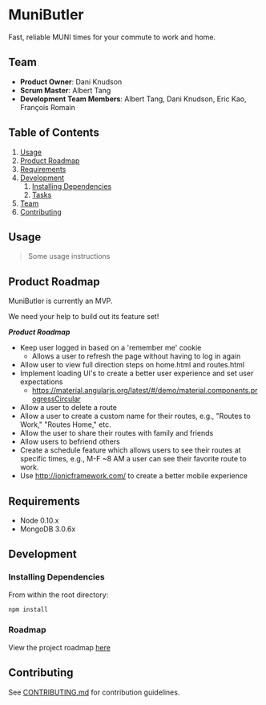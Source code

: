 # MuniButler

> 

Fast, reliable MUNI times for your commute to work and home.

## Team

  - __Product Owner__: Dani Knudson
  - __Scrum Master__: Albert Tang
  - __Development Team Members__: Albert Tang, Dani Knudson, Eric Kao, François Romain

## Table of Contents

1. [Usage](#Usage)
1. [Product Roadmap](#product-roadmap)
1. [Requirements](#requirements)
1. [Development](#development)
    1. [Installing Dependencies](#installing-dependencies)
    1. [Tasks](#tasks)
1. [Team](#team)
1. [Contributing](#contributing)

## Usage

> Some usage instructions

## Product Roadmap
MuniButler is currently an MVP.

We need your help to build out its feature set!

***Product Roadmap***
- Keep user logged in based on a 'remember me' cookie
    - Allows a user to refresh the page without having to log in again
- Allow user to view full direction steps on home.html and routes.html
- Implement loading UI's to create a better user experience and set user expectations
    - https://material.angularjs.org/latest/#/demo/material.components.progressCircular
- Allow a user to delete a route
- Allow a user to create a custom name for their routes, e.g., "Routes to Work," "Routes Home," etc.
- Allow the user to share their routes with family and friends
- Allow users to befriend others
- Create a schedule feature which allows users to see their routes at specific times, e.g., M-F ~8 AM a user can see their favorite route to work.
- Use http://ionicframework.com/ to create a better mobile experience

## Requirements

- Node 0.10.x
- MongoDB 3.0.6x

## Development

### Installing Dependencies

From within the root directory:

```sh
npm install
```

### Roadmap

View the project roadmap [here](https://github.com/ineffablebutler/ineffablebutler/issues)


## Contributing

See [CONTRIBUTING.md](https://github.com/ineffablebutler/ineffablebutler/master/contributing.md) for contribution guidelines.
